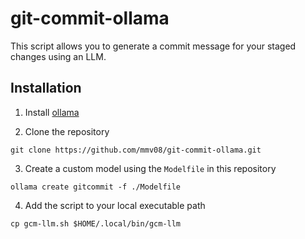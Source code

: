 # git-commit-ollama

This script allows you to generate a commit message for your staged changes using an LLM.

## Installation

1. Install [ollama](https://ollama.com/)

2. Clone the repository

```
git clone https://github.com/mmv08/git-commit-ollama.git
```

3. Create a custom model using the `Modelfile` in this repository

```
ollama create gitcommit -f ./Modelfile
```

4. Add the script to your local executable path

```
cp gcm-llm.sh $HOME/.local/bin/gcm-llm
```
